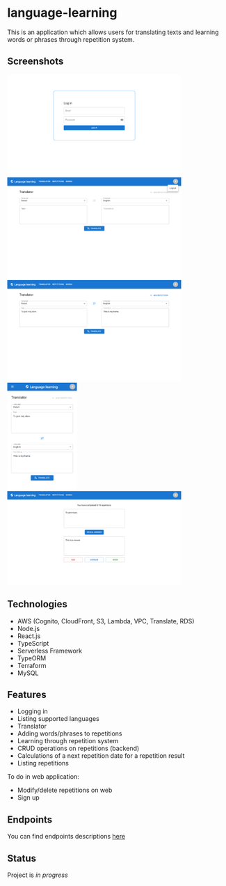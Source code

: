 # language-learning
This is an application which allows users for translating texts and learning words or phrases through repetition system.

## Screenshots
<img src="./web/img/1.png" width="400"> <img src="./web/img/5.png" width="400"> <img src="./web/img/6.png" width="400"> <img src="./web/img/7.png" width="160">
<img src="./web/img/8.png" width="400">

## Technologies
* AWS (Cognito, CloudFront, S3, Lambda, VPC, Translate, RDS)
* Node.js
* React.js
* TypeScript
* Serverless Framework
* TypeORM
* Terraform
* MySQL

## Features
* Logging in
* Listing supported languages
* Translator
* Adding words/phrases to repetitions
* Learning through repetition system
* CRUD operations on repetitions (backend)
* Calculations of a next repetition date for a repetition result
* Listing repetitions

To do in web application:
* Modify/delete repetitions on web
* Sign up

## Endpoints
You can find endpoints descriptions [here](/api/README.md)

## Status
Project is _in progress_
